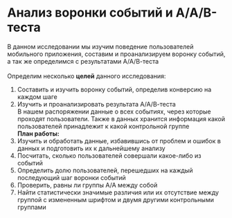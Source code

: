 # Анализ воронки событий и А/А/В-теста

В данном исследовании мы изучим поведение пользователей мобильного приложения, составим и проанализируем воронку событий, а так же определимся с результатами А/А/В-теста \
\
Определим несколько **целей** данного исследования: 
1) Составить и изучить воронку событий, определив конверсию на каждом шаге 
2) Изучить и проанализировать результата А/А/В-теста 
\
В нашем распоряжении данные о всех событиях, через которые проходят пользователи. Также в данных хранится информация какой пользователей принадлежит к какой контрольной группе 
\
**План работы:** 
1) Изучить и обработать данные, избавившись от проблем и ошибок в данных и подготовить их к дальнейшему анализу 
2) Посчитать, сколько пользователей совершали какое-либо из событий 
3) Определить долю пользователей, перешедших на каждый последующий шаг воронки событий 
4) Проверить, равны ли группы А/А между собой 
5) Найти статистически значимые различия или их отсутствие между группой с измененным шрифтом и двумя другими контрольными группами